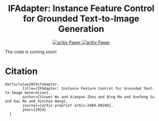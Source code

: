 <div align="center">

<h1>IFAdapter: Instance Feature Control for Grounded Text-to-Image Generation</h1>

<!-- <div>
Yinwei Wu<sup>1,2</sup>&emsp;Xianpan Zhou<sup>1</sup>&emsp;Bing Ma<sup>1</sup>&emsp;Xuefeng Su<sup>1</sup>&emsp;Kai Ma<sup>1</sup>&emsp;Xinchao Wang<sup>2</sup><sup>&dagger;</sup>
</div>
<div>
    <sup>1</sup>Tencent PGC&emsp;
    <sup>2</sup>National University of Singapore&emsp;
    <sup>&dagger;</sup>corresponding author 
</div> -->
<div>
<a target="_blank" href="https://arxiv.org/abs/2409.08240">
  <img src="https://img.shields.io/badge/arXiv-2409.08240-b31b1b.svg" alt="arXiv Paper"/>
</a>
<a target="_blank" href="https://ifadapter.github.io/">
  <img src="https://img.shields.io/badge/Project-Page-blue" alt="arXiv Paper"/>
</a>
</div>
<!-- <div> -->
</div> 


<!-- <div>
<a target="_blank" href="https://arxiv.org/abs/2403.20249">
  <img src="https://img.shields.io/badge/arXiv-2312.17142-b31b1b.svg" alt="arXiv Paper"/>
</a>

<a target="_blank" href="https://wuyinwei-hah.github.io/rrnet.github.io/">
  <img src="https://img.shields.io/badge/Project-Page-blue" alt="arXiv Paper"/>
</a>
</div>-->


<!-- --- -->
<!-- # Overview
![overall_structure](./assets/fig1.png)

We introduce the **I**nstance **F**eature **Adapter**(IFAdapter) to to exert fine-grained control over the generation of multiple instances. -->

<!-- # Feature -->

<!-- ## Plug-and-play
The IFAdapter is readily integrated with various community models and LoRAs!
![loras](./assets/lora.png)
We show the results of IFAdapter in combination with [PixelArt](https://civitai.com/models/120096/pixel-art-xl), [Lelo-Lego](https://civitai.com/models/92444/lelo-lego-lora-for-xl-and-sd15), [Claymation](https://huggingface.co/DoctorDiffusion/doctor-diffusion-s-claymation-style-lora), and [Bluepencil](https://civitai.com/models/119012/bluepencil-xl). We express our gratitude for these great work contributed by these communities! -->

<!-- 
## Detailed features generation
The IFAdapter is capable of generating detailed instance features with high fidelity.
![compare](./assets/compare.png)
We present the generation results for various types of features, including mixed colors, diverse materials, and intricate textures. -->

The code is coming soon!
# Citation
```
@article{wu2024ifadapter,
        title={IFAdapter: Instance Feature Control for Grounded Text-to-Image Generation}, 
        author={Yinwei Wu and Xianpan Zhou and Bing Ma and Xuefeng Su and Kai Ma and Xinchao Wang},
        journal={arXiv preprint arXiv:2409.08240},
        year={2024}
  }
```
